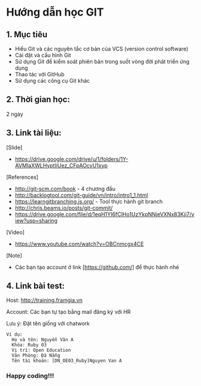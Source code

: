 # Hướng dẫn học GIT

## 1. Mục tiêu
- Hiểu Git và các nguyên tắc cơ bản của VCS (version control software)
- Cài đặt và cấu hình Git
- Sử dụng Git để kiểm soát phiên bản trong suốt vòng đời phát triển ứng dụng
- Thao tác với GitHub
- Sử dụng các công cụ Git khác

## 2. Thời gian học:
2 ngày

## 3. Link tài liệu:
[Slide]
- https://drive.google.com/drive/u/1/folders/1Y-AVMIaXWLHyptIiUez_CFpAOcvU1xyp
	
[References]
- http://git-scm.com/book - 4 chương đầu 
- http://backlogtool.com/git-guide/vn/intro/intro1_1.html
- https://learngitbranching.js.org/ - Tool thực hành git branch
- http://chris.beams.io/posts/git-commit/
- https://drive.google.com/file/d/1eqH1YI6fClHo1UzYkpNNjeVXNx83Kji7/view?usp=sharing
	

[Video]
- https://www.youtube.com/watch?v=OBCnmcgx4CE
	

[Note]
- Các bạn tạo account ở link [https://github.com/] để thực hành nhé

## 4. Link bài test:
Host: http://training.framgia.vn

Account: Các bạn tự tạo bằng mail đăng ký với HR

Lưu ý: Đặt tên giống với chatwork
```
Ví dụ:
  Họ và tên: Nguyễn Văn A
  Khóa: Ruby 03
  Vị trí: Open Education
  Văn Phòng: Đà Nẵng
  Tên tài khoản: [DN_OE03_Ruby]Nguyen Van A
```

### Happy coding!!!
